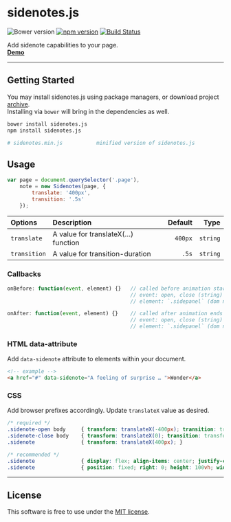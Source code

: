 # sidenotes.js
![Bower version](https://img.shields.io/bower/v/sidenotes.js.svg?style=flat)
[![npm version](https://img.shields.io/npm/v/sidenotes.js.svg?style=flat)](https://www.npmjs.com/package/sidenotes.js)
[![Build Status](https://travis-ci.org/bcorreia/sidenotes.js.svg?branch=master)](https://travis-ci.org/bcorreia/sidenotes.js)

Add sidenote capabilities to your page.<br />
[**Demo**](http://bcorreia.com/projects/sidenotes.js/src/demo.html)

---
## Getting Started
You may install sidenotes.js using package managers, or download project [archive](https://github.com/bcorreia/sidenotes.js/archive/master.zip).<br />
Installing via `bower` will bring in the dependencies as well.
```bash
bower install sidenotes.js
npm install sidenotes.js

# sidenotes.min.js           minified version of sidenotes.js
```

## Usage
```javascript
var page = document.querySelector('.page'),
    note = new Sidenotes(page, {
        translate: '400px',
        transition: '.5s'
    });
```

| Options | Description | Default | Type
:--- | :--- | ---: | ---:
| `translate` | A value for translateX(…) function | `400px` | `string`
| `transition` | A value for transition-duration | `.5s` | `string`

### Callbacks
```javascript
onBefore: function(event, element) {}   // called before animation starts
                                        // event: open, close (string)
                                        // element: `.sidepanel` (dom node)

onAfter: function(event, element) {}    // called after animation ends
                                        // event: open, close (string)
                                        // element: `.sidepanel` (dom node)
```

### HTML data-attribute
Add `data-sidenote` attribute to elements within your document.
```html
<!-- example -->
<a href="#" data-sidenote="A feeling of surprise … ">Wonder</a>
```

### CSS
Add browser prefixes accordingly.
Update `translateX` value as desired.
```css
/* required */
.sidenote-open body     { transform: translateX(-400px); transition: transform .5s; overflow-y: hidden; }
.sidenote-close body    { transform: translateX(0); transition: transform .5s; }
.sidenote               { transform: translateX(400px); }

/* recommended */
.sidenote               { display: flex; align-items: center; justify-content:center; }
.sidenote               { position: fixed; right: 0; height: 100vh; width: 400px; border-left:1px solid #333; }
```
---

## License
This software is free to use under the [MIT license](https://github.com/bcorreia/sidenotes.js/blob/master/license.md).
